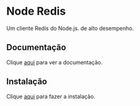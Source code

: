 # Node Redis

Um cliente Redis do Node.js. de alto desempenho.

## Documentação

Clique [aqui](https://github.com/NodeRedis/node-redis) para ver a documentação.

## Instalação

Clique [aqui](https://www.npmjs.com/package/redis) para fazer a instalação.